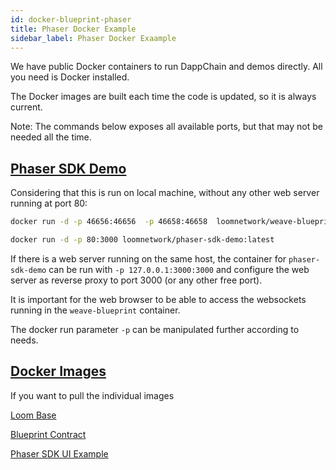 ```yaml
---
id: docker-blueprint-phaser
title: Phaser Docker Example
sidebar_label: Phaser Docker Exaample
---
```

We have public Docker containers to run DappChain and demos directly. All you need is Docker installed.

The Docker images are built each time the code is updated, so it is always current.

Note: The commands below exposes all available ports, but that may not be needed all the time.

## [Phaser SDK Demo](https://github.com/loomnetwork/phaser-sdk-demo)

Considering that this is run on local machine, without any other web server running at port 80:

```bash
docker run -d -p 46656:46656  -p 46658:46658  loomnetwork/weave-blueprint:latest

docker run -d -p 80:3000 loomnetwork/phaser-sdk-demo:latest
```

If there is a web server running on the same host, the container for `phaser-sdk-demo` can be run with `-p 127.0.0.1:3000:3000` and configure the web server as reverse proxy to port 3000 (or any other free port).

It is important for the web browser to be able to access the websockets running in the `weave-blueprint` container.

The docker run parameter `-p` can be manipulated further according to needs.

## [Docker Images](https://hub.docker.com/r/loomnetwork/)

If you want to pull the individual images

[Loom Base](https://hub.docker.com/r/loomnetwork/loom/)

[Blueprint Contract](https://hub.docker.com/r/loomnetwork/weave-blueprint/)

[Phaser SDK UI Example](https://hub.docker.com/r/loomnetwork/phaser-sdk-demo)
